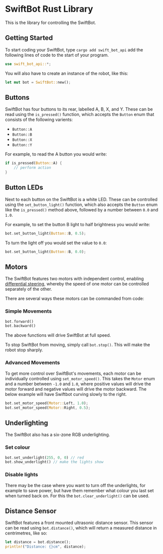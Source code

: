 # SwiftBot Rust Library

This is the library for controlling the SwiftBot.


## Getting Started

To start coding your SwiftBot, type ``cargo add swift_bot_api`` add the following lines of code to the start of your program.
```rust
use swift_bot_api::*;
```
You will also have to create an instance of the robot, like this:
```rust
let mut bot = SwiftBot::new();
```

## Buttons

SwiftBot has four buttons to its rear, labelled A, B, X, and Y.
These can be read using the `is_pressed()` function, which accepts the ``Button`` enum that consists of the following varients:

* `Button::A`
* `Button::B`
* `Button::X`
* `Button::Y`

For example, to read the A button you would write:

```rust
if is_pressed(Button::A) {
    // perform action
}
```


## Button LEDs

Next to each button on the SwiftBot is a white LED. These can be controlled using the `set_button_light()` function, which also accepts the ``Button`` enum like the ``is_pressed()`` method above, followed by a number between `0.0` and `1.0`.

For example, to set the button B light to half brightness you would write:

```rust
bot.set_button_light(Button::B, 0.5);
```

To turn the light off you would set the value to ``0.0``:

```rust
bot.set_button_light(Button::B, 0.0);
```


## Motors

The SwiftBot features two motors with independent control, enabling [differential steering](https://en.wikipedia.org/wiki/Differential_steering), whereby the speed of one motor can be controlled separately of the other.

There are several ways these motors can be commanded from code:

### Simple Movements
```rust
bot.forward()
bot.backward()
```

The above functions will drive SwiftBot at full speed.

To stop SwiftBot from moving, simply call `bot.stop()`. This will make the robot stop sharply.

### Advanced Movements

To get more control over SwiftBot's movements, each motor can be individually controlled using `set_motor_speed()`. This takes the ``Motor`` enum and a number between `-1.0` and `1.0`, where positive values will drive the motor forward and negative values will drive the motor backward. The below example will have Swiftbot curving slowly to the right.

```rust
bot.set_motor_speed(Motor::Left, 1.0);
bot.set_motor_speed(Motor::Right, 0.5);
```


## Underlighting
The SwiftBot also has a six-zone RGB underlighting.

### Set colour

```rust
bot.set_underlight(255, 0, 0) // red
bot.show_underlight() // make the lights show
```


### Disable lights

There may be the case where you want to turn off the underlights, for example to save power, but have them remember what colour you last set when turned back on. For this the `bot.clear_underlight()` can be used.



## Distance Sensor

SwiftBot features a front mounted ultrasonic distance sensor. This sensor can be read using `bot.distance()`, which will return a measured distance in centrimetres, like so:
```rust
let distance = bot.distance();
println!("Distance: {}cm", distance);
```
